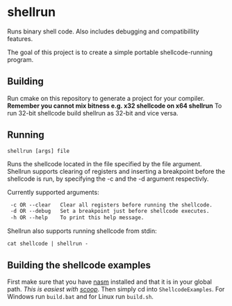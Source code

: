 # shellrun

 Runs binary shell code. Also includes debugging and compatibillity features.

 The goal of this project is to create a simple portable shellcode-running program.

## Building

 Run cmake on this repository to generate a project for your compiler. **Remember you cannot mix bitness e.g. x32 shellcode on x64 shellrun** To run 32-bit shellcode build shellrun as 32-bit and vice versa.

## Running

 ```shellrun [args] file```

 Runs the shellcode located in the file specified by the file argument. Shellrun supports clearing of registers and inserting a breakpoint before the shellcode is run, by specifying the -c and the -d argument respectivly.

 Currently supported arguments:

```txt
 -c OR --clear   Clear all registers before running the shellcode.
 -d OR --debug   Set a breakpoint just before shellcode executes.
 -h OR --help    To print this help message.
```

 Shellrun also supports running shellcode from stdin:

 ```cat shellcode | shellrun -```

## Building the shellcode examples

 First make sure that you have [nasm](https://www.nasm.us) installed and that it is in your global path. _This is easiest with [scoop](https://scoop.sh)_. Then simply cd into ```ShellcodeExamples```. For Windows run ```build.bat``` and for Linux run ```build.sh```.
